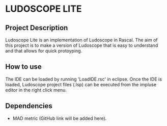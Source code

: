 LUDOSCOPE LITE
================================================================================

Project Description
--------------------------------------------------------------------------------
Ludoscope Lite is an implementation of Ludoscope in Rascal. The aim of this
project is to make a version of Ludoscope that is easy to understand and
that allows for quick protoyping.


How to use
--------------------------------------------------------------------------------
The IDE can be loaded by running 'LoadIDE.rsc' in eclipse. Once the IDE is
loaded, Ludoscope project files (.lsp) can be executed from the impluse editor
in the right click menu.

Dependencies
-------------------------------------------------------------------------------
- MAD metric (GitHub link will be added here).
